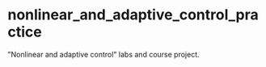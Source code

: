 # nonlinear_and_adaptive_control_practice

"Nonlinear and adaptive control" labs and course project.
